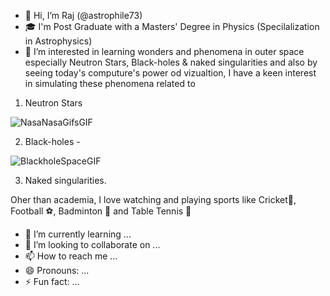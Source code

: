 - 👋 Hi, I’m Raj (@astrophile73)
- 🎓 I'm Post Graduate with a Masters' Degree in Physics (Specilalization in Astrophysics)
- 👀 I’m interested in learning wonders and phenomena in outer space especially Neutron Stars, Black-holes & naked singularities and also by seeing today's computure's power od vizualtion, I have a keen interest in simulating these phenomena related to 
1) Neutron Stars

![NasaNasaGifsGIF](https://github.com/user-attachments/assets/a913ab10-3fdc-4ccf-aa96-3be234c504e8)

2) Black-holes - 

![BlackholeSpaceGIF](https://github.com/user-attachments/assets/cf7c1699-55e9-49d6-8511-5a6b69f364b9)


3) Naked singularities.

Oher than academia, I love watching and playing sports like Cricket🏏, Football ⚽, Badminton 🏸 and Table Tennis 🏓
- 🌱 I’m currently learning ...
- 💞️ I’m looking to collaborate on ...
- 📫 How to reach me ...
- 😄 Pronouns: ...
- ⚡ Fun fact: ...

<!---
astrophile73/astrophile73 is a ✨ special ✨ repository because its `README.md` (this file) appears on your GitHub profile.
You can click the Preview link to take a look at your changes.
--->
